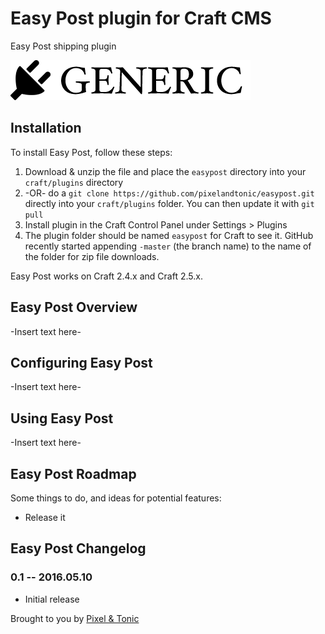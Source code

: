 # Easy Post plugin for Craft CMS

Easy Post shipping plugin

![Screenshot](resources/screenshots/plugin_logo.png)

## Installation

To install Easy Post, follow these steps:

1. Download & unzip the file and place the `easypost` directory into your `craft/plugins` directory
2.  -OR- do a `git clone https://github.com/pixelandtonic/easypost.git` directly into your `craft/plugins` folder.  You can then update it with `git pull`
3. Install plugin in the Craft Control Panel under Settings > Plugins
4. The plugin folder should be named `easypost` for Craft to see it.  GitHub recently started appending `-master` (the branch name) to the name of the folder for zip file downloads.

Easy Post works on Craft 2.4.x and Craft 2.5.x.

## Easy Post Overview

-Insert text here-

## Configuring Easy Post

-Insert text here-

## Using Easy Post

-Insert text here-

## Easy Post Roadmap

Some things to do, and ideas for potential features:

* Release it

## Easy Post Changelog

### 0.1 -- 2016.05.10

* Initial release

Brought to you by [Pixel &amp; Tonic](http://craftcommerce.com)